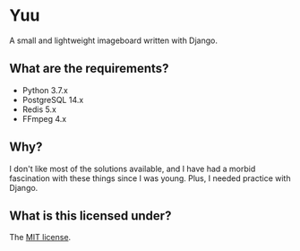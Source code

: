 # Yuu

A small and lightweight imageboard written with Django.

## What are the requirements?

- Python 3.7.x
- PostgreSQL 14.x
- Redis 5.x
- FFmpeg 4.x

## Why?

I don't like most of the solutions available,
and I have had a morbid fascination with these
things since I was young. Plus, I needed
practice with Django.

## What is this licensed under?

The [MIT license](LICENSE).
